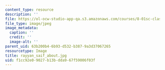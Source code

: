 ```yaml
---
content_type: resource
description: ''
file: https://ol-ocw-studio-app-qa.s3.amazonaws.com/courses/8-01sc-classical-mechanics-fall-2016/f1cc92e09027b13bdda967f59006f03f_rayyan_saif_about.jpg
file_type: image/jpeg
image_metadata:
  caption: ''
  credit: ''
  image-alt: ''
parent_uid: 63b200b4-6b93-d532-b387-9a3d37067265
resourcetype: Image
title: rayyan_saif_about.jpg
uid: f1cc92e0-9027-b13b-dda9-67f59006f03f
---
```

